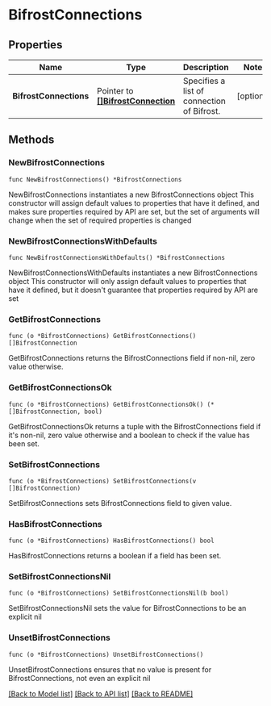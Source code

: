 # BifrostConnections

## Properties

Name | Type | Description | Notes
------------ | ------------- | ------------- | -------------
**BifrostConnections** | Pointer to [**[]BifrostConnection**](BifrostConnection.md) | Specifies a list of connection of Bifrost. | [optional] 

## Methods

### NewBifrostConnections

`func NewBifrostConnections() *BifrostConnections`

NewBifrostConnections instantiates a new BifrostConnections object
This constructor will assign default values to properties that have it defined,
and makes sure properties required by API are set, but the set of arguments
will change when the set of required properties is changed

### NewBifrostConnectionsWithDefaults

`func NewBifrostConnectionsWithDefaults() *BifrostConnections`

NewBifrostConnectionsWithDefaults instantiates a new BifrostConnections object
This constructor will only assign default values to properties that have it defined,
but it doesn't guarantee that properties required by API are set

### GetBifrostConnections

`func (o *BifrostConnections) GetBifrostConnections() []BifrostConnection`

GetBifrostConnections returns the BifrostConnections field if non-nil, zero value otherwise.

### GetBifrostConnectionsOk

`func (o *BifrostConnections) GetBifrostConnectionsOk() (*[]BifrostConnection, bool)`

GetBifrostConnectionsOk returns a tuple with the BifrostConnections field if it's non-nil, zero value otherwise
and a boolean to check if the value has been set.

### SetBifrostConnections

`func (o *BifrostConnections) SetBifrostConnections(v []BifrostConnection)`

SetBifrostConnections sets BifrostConnections field to given value.

### HasBifrostConnections

`func (o *BifrostConnections) HasBifrostConnections() bool`

HasBifrostConnections returns a boolean if a field has been set.

### SetBifrostConnectionsNil

`func (o *BifrostConnections) SetBifrostConnectionsNil(b bool)`

 SetBifrostConnectionsNil sets the value for BifrostConnections to be an explicit nil

### UnsetBifrostConnections
`func (o *BifrostConnections) UnsetBifrostConnections()`

UnsetBifrostConnections ensures that no value is present for BifrostConnections, not even an explicit nil

[[Back to Model list]](../README.md#documentation-for-models) [[Back to API list]](../README.md#documentation-for-api-endpoints) [[Back to README]](../README.md)


